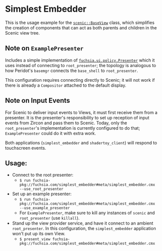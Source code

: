 # Simplest Embedder

This is the usage example for the
[`scenic::BaseView`](https://fuchsia.googlesource.com/fuchsia/+/master/src/lib/ui/base_view/base_view.h)
class, which simplifies the creation of components that can act as both parents
and children in the Scenic view tree.

## Note on `ExamplePresenter`

Includes a simple implementation of
[`fuchsia.ui.policy.Presenter`](https://fuchsia.googlesource.com/fuchsia/+/master/sdk/fidl/fuchsia.ui.policy/presenter.fidl)
which it uses instead of connecting to `root_presenter`; the topology is
analogous to how Peridot's `basemgr` connects the `base_shell` to
`root_presenter`.

This configuration requires connecting directly to Scenic; it will not work if
there is already a `Compositor` attached to the default display.

## Note on Input Events

For Scenic to deliver input events to Views, it must first receive them from a
presenter. It is the presenter's responsibility to set up reception of input
events from Zircon and pass them to Scenic. Today, only the `root_presenter`'s
implementation is currently configured to do that; `ExamplePresenter` could do
it with extra work.

Both applications (`simplest_embedder` and `shadertoy_client`) will respond to
touchscreen events.

## Usage:

*   Connect to the root presenter:
    *   `$ run fuchsia-pkg://fuchsia.com/simplest_embedder#meta/simplest_embedder.cmx --use_root_presenter`
*   Set up an example presenter:
    *   `$ run fuchsia-pkg://fuchsia.com/simplest_embedder#meta/simplest_embedder.cmx --use_example_presenter`
    *   For `ExamplePresenter`, make sure to kill any instances of `scenic` and
        `root_presenter` (use `killall`).
*   Stand up the view provider service, and have it connect to an ambient
    `root_presenter`. In this configuration, the `simplest_embedder` application
    won't put up its own View.
    *   `$ present_view fuchsia-pkg://fuchsia.com/simplest_embedder#meta/simplest_embedder.cmx`
